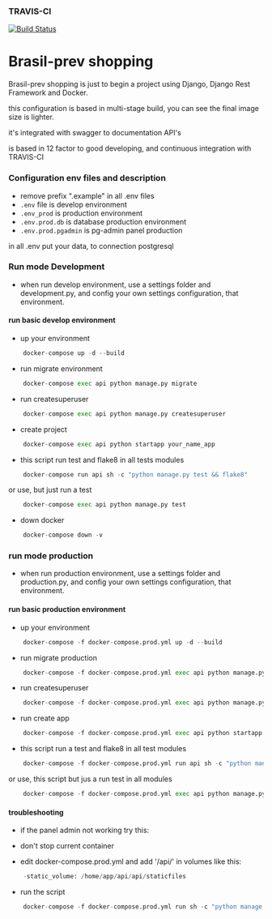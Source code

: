 ### TRAVIS-CI

[![Build Status](https://travis-ci.com/ngelrojas/brasilprev-shopping.svg?branch=master)](https://travis-ci.com/ngelrojas/brasilprev-shopping)

# Brasil-prev shopping

Brasil-prev shopping is just to begin a project using Django, Django Rest Framework and Docker.

this configuration is based in multi-stage build, you can see the final image size is lighter.

it's integrated with swagger to documentation API's

is based in 12 factor to good developing, and continuous integration with TRAVIS-CI

### Configuration env files and description

-   remove prefix ".example" in all .env files
-   `.env` file is develop environment
-   `.env_prod` is production environment
-   `.env.prod.db` is database production environment
-   `.env.prod.pgadmin` is pg-admin panel production

in all .env put your data, to connection postgresql

### Run mode Development

-   when run develop environment, use a settings folder and development.py, and config your own settings configuration, that environment.

#### run basic develop environment

-   up your environment

```python
    docker-compose up -d --build
```

-   run migrate environment

```python
    docker-compose exec api python manage.py migrate
```

-   run createsuperuser

```python
    docker-compose exec api python manage.py createsuperuser
```

-   create project

```python
    docker-compose exec api python startapp your_name_app
```

-   this script run test and flake8 in all tests modules

```python
    docker-compose run api sh -c "python manage.py test && flake8"
```

or use, but just run a test

```python
    docker-compose exec api python manage.py test
```

-   down docker

```python
    docker-compose down -v
```

### run mode production

-   when run production environment, use a settings folder and production.py, and config your own settings configuration, that environment.

#### run basic production environment

-   up your environment

```python
    docker-compose -f docker-compose.prod.yml up -d --build
```

-   run migrate production

```python
    docker-compose -f docker-compose.prod.yml exec api python manage.py migrate
```

-   run createsuperuser

```python
    docker-compose -f docker-compose.prod.yml exec api python manage.py createsuperuser
```

-   run create app

```python
    docker-compose -f docker-compose.prod.yml exec api python startapp your_name_app
```

-   this script run a test and flake8 in all test modules

```python
    docker-compose -f docker-compose.prod.yml run api sh -c "python manage.py test && flake8"
```

or use, this script but jus a run test in all modules

```python
    docker-compose -f docker-compose.prod.yml exec api python manage.py test
```

#### troubleshooting

-   if the panel admin not working try this:

-   don't stop current container

-   edit docker-compose.prod.yml and add '/api/' in volumes like this:

```python
    -static_volume: /home/app/api/api/staticfiles
```

-   run the script

```python
    docker-compose -f docker-compose.prod.yml run sh -c "python manage.py collectstatic --no-input --clear"
```
